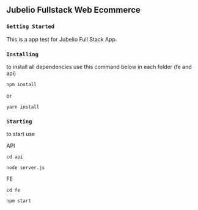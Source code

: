 ## Jubelio Fullstack Web Ecommerce
### `Getting Started`
This is a app test for Jubelio Full Stack App.

### `Installing`
to install all dependencies use this command below in each folder (fe and api)
```
npm install
```
or
```
yarn install
```
### `Starting`
to start use 

API
```
cd api
```
```
node server.js
```

FE
```
cd fe
```
```
npm start
```
